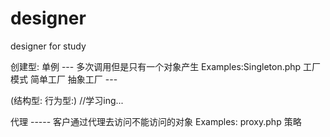# designer
designer for study

创建型:
单例 --- 多次调用但是只有一个对象产生 Examples:Singleton.php
工厂模式 
简单工厂
抽象工厂 ---

(结构型: 行为型:) //学习ing...

代理 ----- 客户通过代理去访问不能访问的对象 Examples: proxy.php
策略





